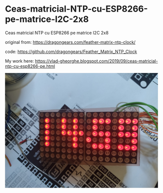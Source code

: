 # Ceas-matricial-NTP-cu-ESP8266-pe-matrice-I2C-2x8
Ceas matricial NTP cu ESP8266 pe matrice I2C 2x8

original from: https://dragongears.com/feather-matrix-ntp-clock/

code: https://github.com/dragongears/Feather_Matrix_NTP_Clock

My work here: https://vlad-gheorghe.blogspot.com/2019/09/ceas-matricial-ntp-cu-esp8266-pe.html

![poza](https://github.com/vlad-gheorghe/Ceas-matricial-NTP-cu-ESP8266-pe-matrice-I2C-2x8/blob/master/IMG_20190915_150000.jpg)
